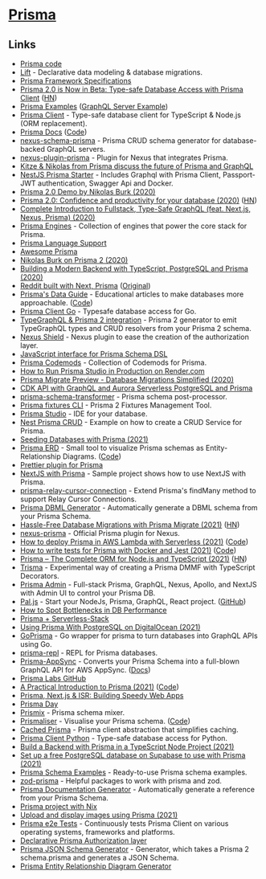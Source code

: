 # [Prisma](https://www.prisma.io/)

## Links

- [Prisma code](https://github.com/prisma/prisma)
- [Lift](https://github.com/prisma) - Declarative data modeling & database migrations.
- [Prisma Framework Specifications](https://github.com/prisma/specs)
- [Prisma 2.0 is Now in Beta: Type-safe Database Access with Prisma Client](https://www.prisma.io/blog/prisma-2-beta-b7bcl0gd8d8e) ([HN](https://news.ycombinator.com/item?id=22739121))
- [Prisma Examples](https://github.com/prisma/prisma-examples) ([GraphQL Server Example](https://github.com/prisma/prisma-examples/tree/master/typescript/graphql))
- [Prisma Client](https://github.com/prisma/prisma-client-js) - Type-safe database client for TypeScript & Node.js (ORM replacement).
- [Prisma Docs](https://www.prisma.io/docs/) ([Code](https://github.com/prisma/prisma2-docs))
- [nexus-schema-prisma](https://github.com/AhmedElywa/nexus-schema-prisma) - Prisma CRUD schema generator for database-backed GraphQL servers.
- [nexus-plugin-prisma](https://github.com/graphql-nexus/nexus-plugin-prisma) - Plugin for Nexus that integrates Prisma.
- [Kitze & Nikolas from Prisma discuss the future of Prisma and GraphQL](https://www.youtube.com/watch?v=SbPCWpb3-eA)
- [NestJS Prisma Starter](https://github.com/fivethree-team/nestjs-prisma-starter) - Includes Graphql with Prisma Client, Passport-JWT authentication, Swagger Api and Docker.
- [Prisma 2.0 Demo by Nikolas Burk (2020)](https://www.youtube.com/watch?v=AnJxKWQG_fM)
- [Prisma 2.0: Confidence and productivity for your database (2020)](https://www.prisma.io/blog/announcing-prisma-2-n0v98rzc8br1) ([HN](https://news.ycombinator.com/item?id=23466834))
- [Complete Introduction to Fullstack, Type-Safe GraphQL (feat. Next.js, Nexus, Prisma) (2020)](https://dev.to/prisma/complete-introduction-to-fullstack-type-safe-graphql-feat-next-js-nexus-prisma-c5)
- [Prisma Engines](https://github.com/prisma/prisma-engines) - Collection of engines that power the core stack for Prisma.
- [Prisma Language Support](https://github.com/prisma/language-tools)
- [Awesome Prisma](https://github.com/catalinmiron/awesome-prisma)
- [Nikolas Burk on Prisma 2 (2020)](https://overcast.fm/+N_6LdHvjk)
- [Building a Modern Backend with TypeScript, PostgreSQL and Prisma (2020)](https://www.prisma.io/blog/modern-backend-1-tsjs1ps7kip1)
- [Reddit built with Next, Prisma](https://github.com/nikolasburk/lireddit/) ([Original](https://github.com/benawad/lireddit))
- [Prisma's Data Guide](https://dataguide.prisma.io/) - Educational articles to make databases more approachable. ([Code](https://github.com/prisma/dataguide))
- [Prisma Client Go](https://github.com/prisma/prisma-client-go) - Typesafe database access for Go.
- [TypeGraphQL & Prisma 2 integration](https://github.com/MichalLytek/typegraphql-prisma) - Prisma 2 generator to emit TypeGraphQL types and CRUD resolvers from your Prisma 2 schema.
- [Nexus Shield](https://github.com/Sytten/nexus-shield) - Nexus plugin to ease the creation of the authorization layer.
- [JavaScript interface for Prisma Schema DSL](https://github.com/amplication/prisma-schema-dsl)
- [Prisma Codemods](https://github.com/prisma/codemods) - Collection of Codemods for Prisma.
- [How to Run Prisma Studio in Production on Render.com](https://github.com/blitz-js/blitz/wiki/How-to-Run-Prisma-Studio-in-Production-on-Render.com)
- [Prisma Migrate Preview - Database Migrations Simplified (2020)](https://www.prisma.io/blog/prisma-migrate-preview-b5eno5g08d0b)
- [CDK API with GraphQL and Aurora Serverless PostgreSQL and Prisma](https://github.com/ryands17/graphql-api-cdk-serverless-postgres)
- [prisma-schema-transformer](https://github.com/IBM/prisma-schema-transformer) - Prisma schema post-processor.
- [Prisma fixtures CLI](https://github.com/getbigger-io/prisma-fixtures) - Prisma 2 Fixtures Management Tool.
- [Prisma Studio](https://prisma.studio/) - IDE for your database.
- [Nest Prisma CRUD](https://github.com/johannesschobel/nest-prisma-crud) - Example on how to create a CRUD Service for Prisma.
- [Seeding Databases with Prisma (2021)](https://www.youtube.com/watch?v=2LwTUIqjbPo)
- [Prisma ERD](https://prisma-erd.simonknott.de/) - Small tool to visualize Prisma schemas as Entity-Relationship Diagrams. ([Code](https://github.com/Skn0tt/prisma-erd))
- [Prettier plugin for Prisma](https://github.com/umidbekk/prettier-plugin-prisma)
- [NextJS with Prisma](https://github.com/chenkie/next-prisma) - Sample project shows how to use NextJS with Prisma.
- [prisma-relay-cursor-connection](https://github.com/devoxa/prisma-relay-cursor-connection) - Extend Prisma's findMany method to support Relay Cursor Connections.
- [Prisma DBML Generator](https://github.com/notiz-dev/prisma-dbml-generator) - Automatically generate a DBML schema from your Prisma Schema.
- [Hassle-Free Database Migrations with Prisma Migrate (2021)](https://www.prisma.io/blog/prisma-migrate-ga-b5eno5g08d0b) ([HN](https://news.ycombinator.com/item?id=26480466))
- [nexus-prisma](https://github.com/prisma/nexus-prisma) - Official Prisma plugin for Nexus.
- [How to deploy Prisma in AWS Lambda with Serverless (2021)](https://dev.to/eddeee888/how-to-deploy-prisma-in-aws-lambda-with-serverless-1m76) ([Code](https://github.com/eddeee888/topic-prisma-aws-lambda-deployment))
- [How to write tests for Prisma with Docker and Jest (2021)](https://dev.to/eddeee888/how-to-write-tests-for-prisma-with-docker-and-jest-593i) ([Code](https://github.com/eddeee888/topic-prisma-testing))
- [Prisma – The Complete ORM for Node.js and TypeScript (2021)](https://www.prisma.io/blog/prisma-the-complete-orm-inw24qjeawmb) ([HN](https://news.ycombinator.com/item?id=26887724))
- [Trisma](https://github.com/alii/trisma) - Experimental way of creating a Prisma DMMF with TypeScript Decorators.
- [Prisma Admin](https://github.com/paljs/prisma-admin) - Full-stack Prisma, GraphQL, Nexus, Apollo, and NextJS with Admin UI to control your Prisma DB.
- [Pal.js](https://paljs.com/) - Start your NodeJs, Prisma, GraphQL, React project. ([GitHub](https://github.com/paljs))
- [How to Spot Bottlenecks in DB Performance](https://www.prisma.io/dataguide/managing-databases/how-to-spot-bottlenecks-in-performance)
- [Prisma + Serverless-Stack](https://github.com/millsp/prisma-serverless-stack)
- [Using Prisma With PostgreSQL on DigitalOcean (2021)](https://www.youtube.com/watch?v=0EcgdCSPygM)
- [GoPrisma](https://github.com/jensneuse/goprisma) - Go wrapper for prisma to turn databases into GraphQL APIs using Go.
- [prisma-repl](https://github.com/egoist/prisma-repl) - REPL for Prisma databases.
- [Prisma-AppSync](https://github.com/maoosi/prisma-appsync) - Converts your Prisma Schema into a full-blown GraphQL API for AWS AppSync. ([Docs](https://prisma-appsync.vercel.app/))
- [Prisma Labs GitHub](https://github.com/prisma-labs)
- [A Practical Introduction to Prisma (2021)](https://www.notion.so/A-Practical-Introduction-to-Prisma-2021-ccf00a066ef4432caeb03da179e38302) ([Code](https://github.com/nikolasburk/prisma-workshop))
- [Prisma, Next.js & ISR: Building Speedy Web Apps](https://github.com/sampoder/prisma-day-2021)
- [Prisma Day](https://www.prisma.io/day)
- [Prismix](https://github.com/jamiepine/prismix) - Prisma schema mixer.
- [Prismaliser](https://prismaliser.ovy.cloud/) - Visualise your Prisma schema. ([Code](https://github.com/Ovyerus/prismaliser))
- [Cached Prisma](https://github.com/JoelLefkowitz/cached-prisma) - Prisma client abstraction that simplifies caching.
- [Prisma Client Python](https://github.com/RobertCraigie/prisma-client-py) - Type-safe database access for Python.
- [Build a Backend with Prisma in a TypeScript Node Project (2021)](https://egghead.io/courses/build-a-backend-with-prisma-in-a-typescript-node-project-ca6628d3)
- [Set up a free PostgreSQL database on Supabase to use with Prisma (2021)](https://dev.to/prisma/set-up-a-free-postgresql-database-on-supabase-to-use-with-prisma-3pk6)
- [Prisma Schema Examples](https://github.com/prisma/templates) - Ready-to-use Prisma schema examples.
- [zod-prisma](https://github.com/anolilab/zod-prisma) - Helpful packages to work with prisma and zod.
- [Prisma Documentation Generator](https://github.com/pantharshit00/prisma-docs-generator) - Automatically generate a reference from your Prisma Schema.
- [Prisma project with Nix](https://github.com/pimeys/nix-prisma-example)
- [Upload and display images using Prisma (2021)](https://mediajams.dev/post/upload-and-display-images-using-prisma)
- [Prisma e2e Tests](https://github.com/prisma/e2e-tests) - Continuously tests Prisma Client on various operating systems, frameworks and platforms.
- [Declarative Prisma Authorization layer](https://github.com/joindeed/prisma-auth)
- [Prisma JSON Schema Generator](https://github.com/valentinpalkovic/prisma-json-schema-generator) - Generator, which takes a Prisma 2 schema.prisma and generates a JSON Schema.
- [Prisma Entity Relationship Diagram Generator](https://github.com/keonik/prisma-erd-generator)
